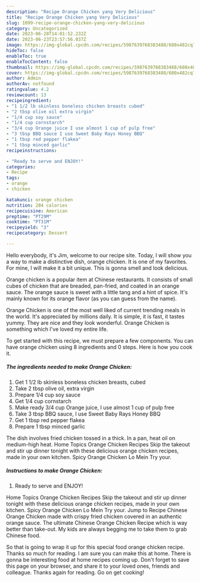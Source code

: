 ```yaml
---
description: "Recipe Orange Chicken yang Very Delicious"
title: "Recipe Orange Chicken yang Very Delicious"
slug: 1099-recipe-orange-chicken-yang-very-delicious
category: Uncategorized
date: 2023-06-28T14:01:52.232Z
date: 2023-06-23T23:57:56.037Z
image: https://img-global.cpcdn.com/recipes/5987639768383488/680x482cq70/orange-chicken-recipe-main-photo.jpg
hideToc: false
enableToc: true
enableTocContent: false
thumbnail: https://img-global.cpcdn.com/recipes/5987639768383488/680x482cq70/orange-chicken-recipe-main-photo.jpg
cover: https://img-global.cpcdn.com/recipes/5987639768383488/680x482cq70/orange-chicken-recipe-main-photo.jpg
author: Admin
authorAv: notfound
ratingvalue: 4.2
reviewcount: 13
recipeingredient:
- "1 1/2 lb skinless boneless chicken breasts cubed"
- "2 tbsp olive oil extra virgin"
- "1/4 cup soy sauce"
- "1/4 cup cornstarch"
- "3/4 cup Orange juice I use almost 1 cup of pulp free"
- "3 tbsp BBQ sauce I use Sweet Baby Rays Honey BBQ"
- "1 tbsp red pepper flakea"
- "1 tbsp minced garlic"
recipeinstructions:

- "Ready to serve and ENJOY!"
categories:
- Recipe
tags:
- orange
- chicken

katakunci: orange chicken 
nutrition: 284 calories
recipecuisine: American
preptime: "PT29M"
cooktime: "PT31M"
recipeyield: "3"
recipecategory: Dessert

---
```



Hello everybody, it's Jim, welcome to our recipe site. Today, I will show you a way to make a distinctive dish, orange chicken. It is one of my favorites. For mine, I will make it a bit unique. This is gonna smell and look delicious.

Orange chicken is a popular item at Chinese restaurants. It consists of small cubes of chicken that are breaded, pan-fried, and coated in an orange sauce. The orange sauce is sweet with a little tang and a hint of spice. It&#39;s mainly known for its orange flavor (as you can guess from the name).

Orange Chicken is one of the most well liked of current trending meals in the world. It's appreciated by millions daily. It is simple, it is fast, it tastes yummy. They are nice and they look wonderful. Orange Chicken is something which I've loved my entire life.


To get started with this recipe, we must prepare a few components. You can have orange chicken using 8 ingredients and 0 steps. Here is how you cook it.

<!--inarticleads1-->

##### The ingredients needed to make Orange Chicken:

1. Get 1 1/2 lb skinless boneless chicken breasts, cubed
1. Take 2 tbsp olive oil, extra virgin
1. Prepare 1/4 cup soy sauce
1. Get 1/4 cup cornstarch
1. Make ready 3/4 cup Orange juice, I use almost 1 cup of pulp free
1. Take 3 tbsp BBQ sauce, I use Sweet Baby Rays Honey BBQ
1. Get 1 tbsp red pepper flakea
1. Prepare 1 tbsp minced garlic


The dish involves fried chicken tossed in a thick. In a pan, heat oil on medium-high heat. Home Topics Orange Chicken Recipes Skip the takeout and stir up dinner tonight with these delicious orange chicken recipes, made in your own kitchen. Spicy Orange Chicken Lo Mein Try your. 

<!--inarticleads2-->

##### Instructions to make Orange Chicken:


1. Ready to serve and ENJOY!

Home Topics Orange Chicken Recipes Skip the takeout and stir up dinner tonight with these delicious orange chicken recipes, made in your own kitchen. Spicy Orange Chicken Lo Mein Try your. Jump to Recipe Chinese Orange Chicken made with crispy fried chicken covered in an authentic orange sauce. The ultimate Chinese Orange Chicken Recipe which is way better than take-out. My kids are always begging me to take them to grab Chinese food. 

So that is going to wrap it up for this special food orange chicken recipe. Thanks so much for reading. I am sure you can make this at home. There is gonna be interesting food at home recipes coming up. Don't forget to save this page on your browser, and share it to your loved ones, friends and colleague. Thanks again for reading. Go on get cooking!
